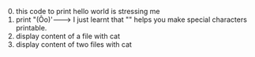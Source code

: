 0. this code to print hello world is stressing me
1. print "(Ôo)'---> I just learnt that "\" helps you make special characters printable.
2. display content of a file with cat
3. display content of two files with cat